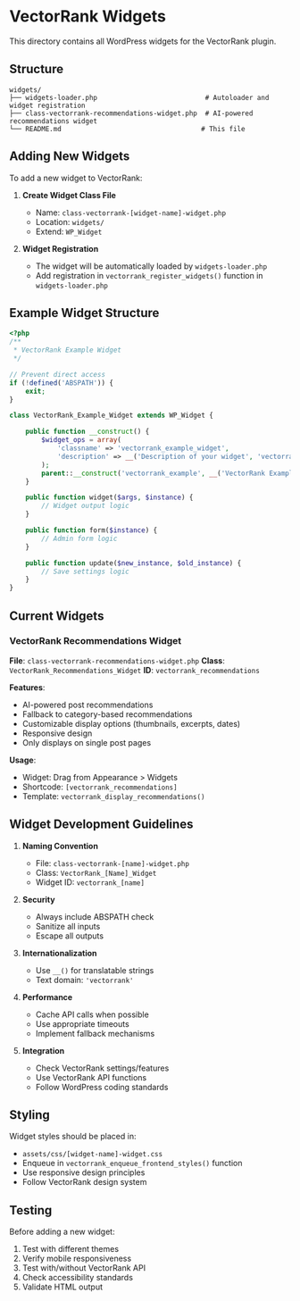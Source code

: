 # VectorRank Widgets

This directory contains all WordPress widgets for the VectorRank plugin.

## Structure

```
widgets/
├── widgets-loader.php                           # Autoloader and widget registration
├── class-vectorrank-recommendations-widget.php  # AI-powered recommendations widget
└── README.md                                   # This file
```

## Adding New Widgets

To add a new widget to VectorRank:

1. **Create Widget Class File**
   - Name: `class-vectorrank-[widget-name]-widget.php`
   - Location: `widgets/`
   - Extend: `WP_Widget`

2. **Widget Registration**
   - The widget will be automatically loaded by `widgets-loader.php`
   - Add registration in `vectorrank_register_widgets()` function in `widgets-loader.php`

## Example Widget Structure

```php
<?php
/**
 * VectorRank Example Widget
 */

// Prevent direct access
if (!defined('ABSPATH')) {
    exit;
}

class VectorRank_Example_Widget extends WP_Widget {

    public function __construct() {
        $widget_ops = array(
            'classname' => 'vectorrank_example_widget',
            'description' => __('Description of your widget', 'vectorrank'),
        );
        parent::__construct('vectorrank_example', __('VectorRank Example', 'vectorrank'), $widget_ops);
    }

    public function widget($args, $instance) {
        // Widget output logic
    }

    public function form($instance) {
        // Admin form logic
    }

    public function update($new_instance, $old_instance) {
        // Save settings logic
    }
}
```

## Current Widgets

### VectorRank Recommendations Widget

**File**: `class-vectorrank-recommendations-widget.php`
**Class**: `VectorRank_Recommendations_Widget`
**ID**: `vectorrank_recommendations`

**Features**:
- AI-powered post recommendations
- Fallback to category-based recommendations
- Customizable display options (thumbnails, excerpts, dates)
- Responsive design
- Only displays on single post pages

**Usage**:
- Widget: Drag from Appearance > Widgets
- Shortcode: `[vectorrank_recommendations]`
- Template: `vectorrank_display_recommendations()`

## Widget Development Guidelines

1. **Naming Convention**
   - File: `class-vectorrank-[name]-widget.php`
   - Class: `VectorRank_[Name]_Widget`
   - Widget ID: `vectorrank_[name]`

2. **Security**
   - Always include ABSPATH check
   - Sanitize all inputs
   - Escape all outputs

3. **Internationalization**
   - Use `__()` for translatable strings
   - Text domain: `'vectorrank'`

4. **Performance**
   - Cache API calls when possible
   - Use appropriate timeouts
   - Implement fallback mechanisms

5. **Integration**
   - Check VectorRank settings/features
   - Use VectorRank API functions
   - Follow WordPress coding standards

## Styling

Widget styles should be placed in:
- `assets/css/[widget-name]-widget.css`
- Enqueue in `vectorrank_enqueue_frontend_styles()` function
- Use responsive design principles
- Follow VectorRank design system

## Testing

Before adding a new widget:
1. Test with different themes
2. Verify mobile responsiveness
3. Test with/without VectorRank API
4. Check accessibility standards
5. Validate HTML output